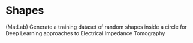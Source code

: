 # Shapes
(MatLab) Generate a training dataset of random shapes inside a circle for Deep Learning approaches to Electrical Impedance Tomography 
